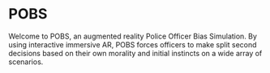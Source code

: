 # POBS
Welcome to POBS, an augmented reality Police Officer Bias Simulation. By using interactive immersive AR, POBS forces officers to make split second decisions based on their own morality and initial instincts on a wide array of scenarios.